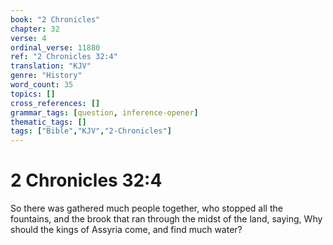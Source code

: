 ```yaml
---
book: "2 Chronicles"
chapter: 32
verse: 4
ordinal_verse: 11880
ref: "2 Chronicles 32:4"
translation: "KJV"
genre: "History"
word_count: 35
topics: []
cross_references: []
grammar_tags: [question, inference-opener]
thematic_tags: []
tags: ["Bible","KJV","2-Chronicles"]
---
```


# 2 Chronicles 32:4

So there was gathered much people together, who stopped all the fountains, and the brook that ran through the midst of the land, saying, Why should the kings of Assyria come, and find much water?
